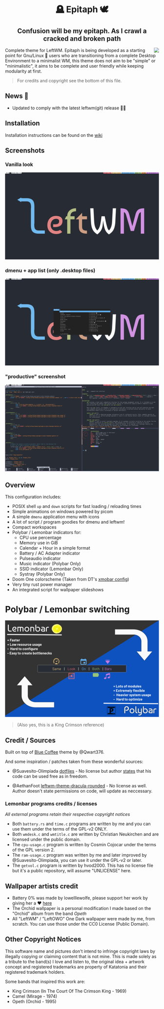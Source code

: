 <div align="center">
  <h1>🪦 Epitaph 🕊</h1>
  <h2>Confusion will be my epitaph. As I crawl a cracked and broken path</h2>
</div>
<img src="https://user-images.githubusercontent.com/24773698/146457499-87a8edca-9701-4a67-92fd-4b383119bc38.png" align="right">

Complete theme for LeftWM. Epitaph is being developed as a starting point
for Gnu/Linux :penguin: users who are transitioning from a complete Desktop Environment to a minimalist WM, this theme does not
aim to be "simple" or "minimalistic", it aims to be complete and user friendly while keeping
modularity at first.

> For credits and copyright see the bottom of this file.

## News :newspaper:

- Updated to comply with the latest leftwm(git) release 👨‍🔧

## Installation

Installation instructions can be found on the [wiki](https://github.com/VentGrey/Epitaph/wiki)

## Screenshots

### Vanilla look
![01](screenshots/01.png)

### dmenu + app list (only .desktop files)
![02](screenshots/02.png)

### "productive" screenshot
![03](screenshots/03.png)


## Overview

This configuration includes:
- POSIX shell `up` and `down` scripts for fast loading / reloading times
- Simple animations on windows powered by picom
- A simple `dmenu` application menu with icons
- A lot of script / program goodies for dmenu and leftwm!
- Compact workspaces
- Polybar / Lemonbar indicators for:
  - CPU use percentage
  - Memory use in GiB
  - Calendar + Hour in a simple format
  - Battery / AC Adapter indicator
  - Pulseaudio indicator
  - Music indicator (Polybar Only)
  - SSID indicator (Lemonbar Only)
  - Systray (Polybar Only)
- Doom One colorscheme (Taken from DT's [xmobar config](https://gitlab.com/dwt1/dtos-configs/-/blob/main/etc/skel/.config/xmobar/xmobarrc))
- Very tiny rust power manager
- An integrated script for wallpaper slideshows

# Polybar / Lemonbar switching

![NewBars](screenshots/bars.png)

> (Also yes, this is a King Crimson reference)

## Credit / Sources

Built on top of [Blue Coffee](https://github.com/Qwart376/Blue-Coffee) theme by @Qwart376.

And some inspiration / patches taken from these wonderful sources:

- @Suavesito-Olimpiada [dotfiles](https://github.com/Suavesito-Olimpiada/dotfiles) - No license but author [states](https://github.com/Suavesito-Olimpiada/dotfiles/blob/master/README.md?plain=1#L26) that his code can be used free as in freedom.

- @AethanFoot [leftwm-theme-dracula-rounded](https://github.com/AethanFoot/leftwm-theme-dracula-rounded) - No license as well. Author doesn't state permissions on code, will update as neccessary.

### Lemonbar programs credits / licenses

*All external programs retain their respective copyright notices*

- Both `battery.rs` and `time.c` programs are written by me and you can use them under the terms of the GPL-v2 ONLY.
- Both `wmdesk.c` and `wmtitle.c` are written by Christian Neukirchen and are licensed under the public domain.
- The `cpu-usage.c` program is written by Cosmin Cojocar under the terms of the GPL version 2.
- The `ram-usage.c` program was written by me and later improved by @Suavesito-Olimpiada, you can use it under the GPL-v2 or later.
- The `getvol.c` program is written by hvod2000. This has no license file but it's a public repository, will assume "UNLICENSE" here.

## Wallpaper artists credit

- Battery 0% was made by lowelllewolfe, please support her work by giving her a :heart: [here](https://www.instagram.com/lowelllewolfe/)
- The Orchid wallpaper is a personal modification I made based on the "Orchid" album from the band *Opeth*
- All "LeftWM" / "LeftOWO" One Dark wallpaper were made by me, from scratch. You can use those under the CC0 License (Public Domain).

## Other Copyright Notices

This software name and pictures don't intend to infringe copyright laws by illegally copying or claiming content that is not mine. This is made solely as a tribute to the band(s) I love and listen to, the original idea + artwork concept and registered trademarks are property of Katatonia and their registered trademark holders.

Some bands that inspired this work are:
- King Crimson (In The Court Of The Crimson King - 1969)
- Camel (Mirage - 1974)
- Opeth (Orchid - 1995)

